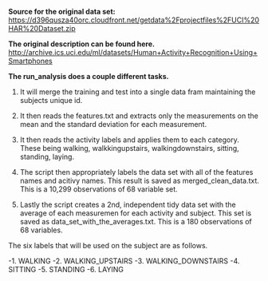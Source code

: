 **Source for the original data set:**
https://d396qusza40orc.cloudfront.net/getdata%2Fprojectfiles%2FUCI%20HAR%20Dataset.zip 

**The original description can be found here.**
http://archive.ics.uci.edu/ml/datasets/Human+Activity+Recognition+Using+Smartphones

**The run_analysis does a couple different tasks.**

1. It will merge the training and test into a single data fram maintaining the subjects unique id.

2. It then reads the features.txt and extracts only the measurements on the mean and the standard deviation for each measurement. 

3. It then reads the activity labels and applies them to each category. These being walking, walkkingupstairs, walkingdownstairs, sitting, standing, laying.

4. The script then appropriately labels the data set with all of the features names and acitivy names. This result is saved as merged_clean_data.txt. This is a 10,299 observations of 68 variable set.  

5. Lastly the script creates a 2nd, independent tidy data set with the average of each measuremen for each activity and subject. This set is saved as data_set_with_the_averages.txt. This is a 180 observations of 68 variables. 

The six labels that will be used on the subject are as follows.

-1. WALKING
-2. WALKING_UPSTAIRS
-3. WALKING_DOWNSTAIRS
-4. SITTING
-5. STANDING
-6. LAYING
